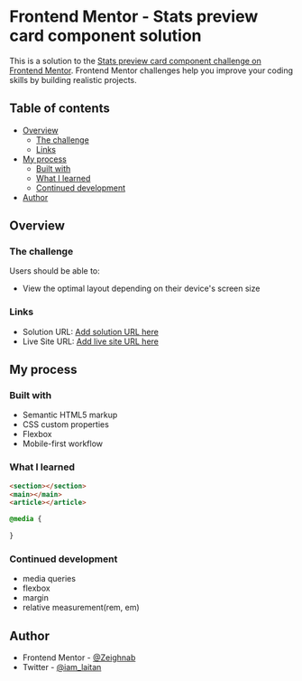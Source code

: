 # Frontend Mentor - Stats preview card component solution

This is a solution to the [Stats preview card component challenge on Frontend Mentor](https://www.frontendmentor.io/challenges/stats-preview-card-component-8JqbgoU62). Frontend Mentor challenges help you improve your coding skills by building realistic projects. 

## Table of contents

- [Overview](#overview)
  - [The challenge](#the-challenge)
  - [Links](#links)
- [My process](#my-process)
  - [Built with](#built-with)
  - [What I learned](#what-i-learned)
  - [Continued development](#continued-development)
- [Author](#author)

## Overview

### The challenge

Users should be able to:

- View the optimal layout depending on their device's screen size

### Links

- Solution URL: [Add solution URL here](https://your-solution-url.com)
- Live Site URL: [Add live site URL here](https://your-live-site-url.com)

## My process

### Built with

- Semantic HTML5 markup
- CSS custom properties
- Flexbox
- Mobile-first workflow


### What I learned

```html
<section></section>
<main></main>
<article></article>
```
```css
@media {
  
}
```

### Continued development

- media queries
- flexbox
- margin
- relative measurement(rem, em)


## Author

- Frontend Mentor - [@Zeighnab](https://www.frontendmentor.io/profile/zeighnab)
- Twitter - [@iam_laitan](https://www.twitter.com/iam_laitan)

